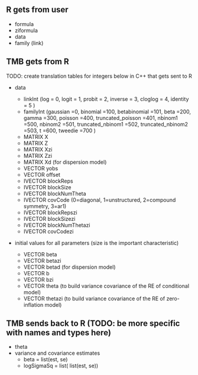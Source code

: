 R gets from user 
--------------
* formula
* ziformula
* data
* family (link)

TMB gets from R
--------------
TODO: create translation tables for integers below in C++ that gets sent to R

* data
	* linkInt (log        = 0,
	           logit      = 1,
	           probit     = 2,
	           inverse    = 3,
	           cloglog    = 4,
	           identity   = 5 )
	* familyInt (gaussian           =0,
	             binomial           =100,
	             betabinomial       =101,
	             beta               =200,
	             gamma              =300,
	             poisson            =400,
	             truncated_poisson  =401,
	             nbinom1            =500, 
	             nbinom2            =501, 
	             truncated_nbinom1  =502,
	             truncated_nbinom2  =503,
	             t                  =600,
	             tweedie            =700 )
	* MATRIX X
	* MATRIX Z
	* MATRIX Xzi
	* MATRIX Zzi
	* MATRIX Xd (for dispersion model)
	* VECTOR yobs
	* VECTOR offset
	* IVECTOR blockReps
	* IVECTOR blockSize
	* IVECTOR blockNumTheta
	* IVECTOR covCode (0=diagonal, 1=unstructured, 2=compound symmetry, 3=ar1)
	* IVECTOR blockRepszi
	* IVECTOR blockSizezi
	* IVECTOR blockNumThetazi
	* IVECTOR covCodezi
	
* initial values for all parameters (size is the important characteristic)
	* VECTOR beta
	* VECTOR betazi
	* VECTOR betad (for dispersion model)
	* VECTOR b
	* VECTOR bzi
	* VECTOR theta (to build variance covariance of the RE of conditional model)
	* VECTOR thetazi (to build variance covariance of the RE of zero-inflation model)

TMB sends back to R (TODO: be more specific with names and types here)
------------------
* theta
* variance and covariance estimates
	* beta = list(est, se)
	* logSigmaSq = list( list(est, se))
	